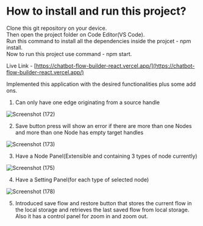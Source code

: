# How to install and run this project?

Clone this git repository on your device.\
Then open the project folder on Code Editor(VS Code).\
Run this command to install all the dependencies inside the projcet - npm install.\
Now to run this project use command - npm start.

Live Link - [https://chatbot-flow-builder-react.vercel.app/](https://chatbot-flow-builder-react.vercel.app/)

Implemented this application with the desired functionalities plus some add ons.


1. Can only have one edge originating from a source handle

![Screenshot (172)](https://github.com/kartikeysharmaks/Chatbot-flow-builder-React/assets/100989693/615478bd-0174-4388-bdeb-c2a4b3bfcb59)


2. Save button press will show an error if there are more than one Nodes and more than one Node has empty target handles

![Screenshot (173)](https://github.com/kartikeysharmaks/Chatbot-flow-builder-React/assets/100989693/fb0a1447-2093-4496-be47-1a1a498fec13)


3. Have a Node Panel(Extensible and containing 3 types of node currently)

![Screenshot (175)](https://github.com/kartikeysharmaks/Chatbot-flow-builder-React/assets/100989693/e6b86138-5f23-4201-b6df-7918962a316b)


4. Have a Setting Panel(for each type of selected node)

![Screenshot (178)](https://github.com/kartikeysharmaks/Chatbot-flow-builder-React/assets/100989693/a2fcb42a-37fe-4d60-9d69-d4fadd00a230)


5. Introduced save flow and restore button that stores the current flow in the local storage and retrieves the last saved flow from local storage. Also it has a control panel for zoom in and zoom out.


